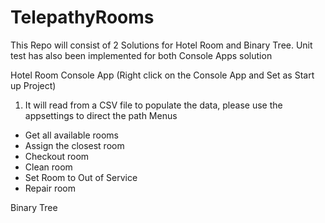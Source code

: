 # TelepathyRooms
This Repo will consist of 2 Solutions for Hotel Room and Binary Tree.
Unit test has also been implemented for both Console Apps solution

Hotel Room Console App (Right click on the Console App and Set as Start up Project)
1. It will read from a CSV file to populate the data, please use the appsettings to direct the path
Menus
- Get all available rooms
- Assign the closest room
- Checkout room
- Clean room
- Set Room to Out of Service
- Repair room


Binary Tree
